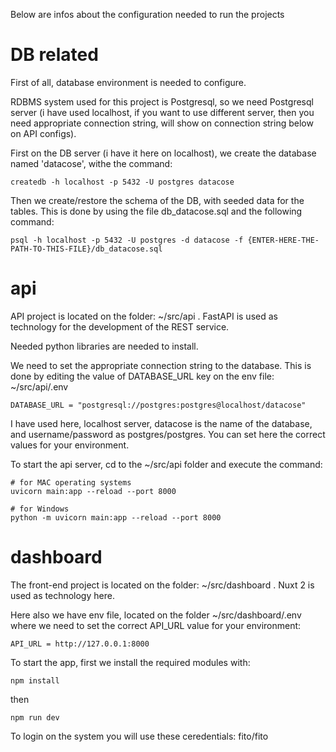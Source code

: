 Below are infos about the configuration needed to run the projects


# DB related

First of all, database environment is needed to configure.

RDBMS system used for this project is Postgresql, so we need Postgresql server (i have used localhost, if you want to use different server, then you need appropriate connection string, will show on connection string below on API configs).

First on the DB server (i have it here on localhost), we create the database named 'datacose', withe the command:

	createdb -h localhost -p 5432 -U postgres datacose

Then we create/restore the schema of the DB, with seeded data for the tables. This is done by using the file db_datacose.sql and the following command:

	psql -h localhost -p 5432 -U postgres -d datacose -f {ENTER-HERE-THE-PATH-TO-THIS-FILE}/db_datacose.sql




# api

API project is located on the folder: ~/src/api . FastAPI is used as technology for the development of the REST service.

Needed python libraries are needed to install.

We need to set the appropriate connection string to the database. This is done by editing the value of DATABASE_URL key on the env file: ~/src/api/.env

	DATABASE_URL = "postgresql://postgres:postgres@localhost/datacose"

I have used here, localhost server, datacose is the name of the database, and username/password as postgres/postgres. You can set here the correct values for your environment.

To start the api server, cd to the ~/src/api folder and execute the command:

	# for MAC operating systems
	uvicorn main:app --reload --port 8000

	# for Windows
	python -m uvicorn main:app --reload --port 8000




# dashboard

The front-end project is located on the folder: ~/src/dashboard . Nuxt 2 is used as technology here.

Here also we have env file, located on the folder ~/src/dashboard/.env where we need to set the correct API_URL value for your environment:

	API_URL = http://127.0.0.1:8000

To start the app, first we install the required modules with:

	npm install

then

	npm run dev


To login on the system you will use these ceredentials: fito/fito